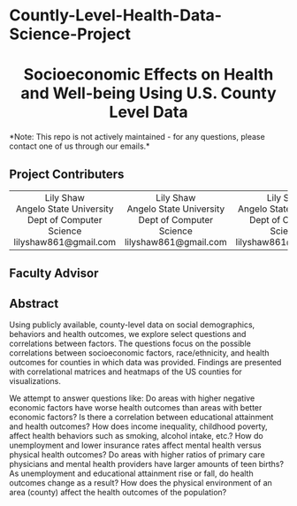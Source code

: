 # Countly-Level-Health-Data-Science-Project

<h1 align="center">Socioeconomic Effects on Health and Well-being Using U.S. County Level Data</h1>
*Note: This repo is not actively maintained - for any questions, please contact one of us through our emails.*

<h2>Project Contributers</h2>
<table>
<tr>
  <td align ="center">Lily Shaw</br>Angelo State University</br>Dept of Computer Science</br>lilyshaw861@gmail.com</td>
  <td align ="center">Lily Shaw</br>Angelo State University</br>Dept of Computer Science</br>lilyshaw861@gmail.com</td>
  <td align ="center">Lily Shaw</br>Angelo State University</br>Dept of Computer Science</br>lilyshaw861@gmail.com</td>
</tr>
</table>

<h2>Faculty Advisor</h2>

<h2>Abstract</h2>
<p>Using publicly available, county-level data on
social demographics, behaviors and health outcomes, we
explore select questions and correlations between factors.
The questions focus on the possible correlations between
socioeconomic factors, race/ethnicity, and health outcomes
for counties in which data was provided. Findings are
presented with correlational matrices and heatmaps of the
US counties for visualizations.</p>
<p>We attempt to answer questions like: Do areas
with higher negative economic factors have worse health
outcomes than areas with better economic factors? Is there
a correlation between educational attainment and health
outcomes? How does income inequality, childhood poverty,
affect health behaviors such as smoking, alcohol intake,
etc.? How do unemployment and lower insurance rates
affect mental health versus physical health outcomes? Do
areas with higher ratios of primary care physicians and
mental health providers have larger amounts of teen births?
As unemployment and educational attainment rise or fall,
do health outcomes change as a result? How does the
physical environment of an area (county) affect the health
outcomes of the population?</p>
